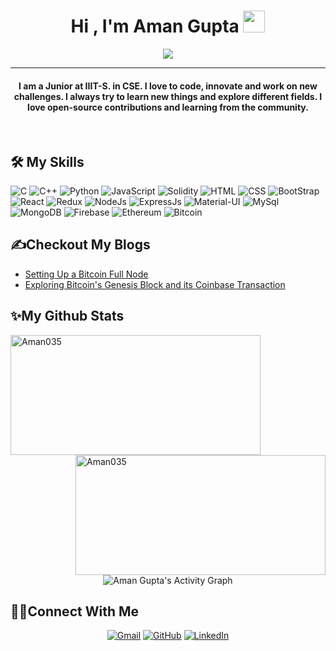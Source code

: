 
<h1 align="center">Hi , I'm Aman Gupta <img src="https://media.giphy.com/media/hvRJCLFzcasrR4ia7z/giphy.gif" width="35"></h1>
<p align="center">
  <a href="https://github.com/DenverCoder1/readme-typing-svg"><img src="https://readme-typing-svg.herokuapp.com?lines=Computer+Science+Student;Full+Stack+Web+Developer;BlockChain+Enthusiast;Competitive+Programmer&center=true&width=500&height=50"></a>
</p>

<hr/>

<h4 align="center">I am a Junior at IIIT-S. in CSE. I love to code, innovate and work on new challenges. I always try to learn new things and explore different fields. I love open-source contributions and learning from the community.</h4>
<br>

## 🛠️ My Skills

<p align="left"> 
 
![C](https://img.shields.io/badge/C-00599C?style=for-the-badge&logo=c&logoColor=white)
![C++](https://img.shields.io/badge/C%2B%2B-00599C?style=for-the-badge&logo=c%2B%2B&logoColor=white)
![Python](https://img.shields.io/badge/Python-FFD43B?style=for-the-badge&logo=python&logoColor=darkgreen)
![JavaScript](https://img.shields.io/badge/JavaScript-F7DF1E?style=for-the-badge&logo=javascript&logoColor=black)
![Solidity](https://img.shields.io/badge/Solidity-e6e6e6?style=for-the-badge&logo=solidity&logoColor=black)
![HTML](	https://img.shields.io/badge/HTML-239120?style=for-the-badge&logo=html5&logoColor=white)
![CSS](https://img.shields.io/badge/CSS-239120?&style=for-the-badge&logo=css3&logoColor=white)
![BootStrap](https://img.shields.io/badge/Bootstrap-563D7C?style=for-the-badge&logo=bootstrap&logoColor=white)
![React](https://img.shields.io/badge/React-20232A?style=for-the-badge&logo=react&logoColor=61DAFB)
![Redux](https://img.shields.io/badge/Redux-593D88?style=for-the-badge&logo=redux&logoColor=white)
![NodeJs](https://img.shields.io/badge/Node.js-339933?style=for-the-badge&logo=nodedotjs&logoColor=white)
![ExpressJs](https://img.shields.io/badge/Express.js-000000?style=for-the-badge&logo=express&logoColor=white)
![Material-UI](https://img.shields.io/badge/-MaterialUI-0081CB?style=flat-square&logo=Material-UI)
![MySql](https://img.shields.io/badge/MySQL-00000F?style=for-the-badge&logo=mysql&logoColor=white)
![MongoDB](https://img.shields.io/badge/MongoDB-4EA94B?style=for-the-badge&logo=mongodb&logoColor=white)
![Firebase](https://img.shields.io/badge/firebase-ffca28?style=for-the-badge&logo=firebase&logoColor=black)
![Ethereum](https://img.shields.io/badge/Ethereum-3C3C3D?style=for-the-badge&logo=Ethereum&logoColor=white)
![Bitcoin](https://img.shields.io/badge/Bitcoin-000000?style=for-the-badge&logo=bitcoin&logoColor=white)
</p>

## ✍️Checkout My Blogs
- [Setting Up a Bitcoin Full Node](https://amangupta.hashnode.dev/setting-up-a-bitcoin-full-node)
- [Exploring Bitcoin's Genesis Block and its Coinbase Transaction](https://amangupta.hashnode.dev/exploring-bitcoins-genesis-block-and-its-coinbase-transaction)

## ✨My Github Stats
<p>
    <img src="https://github-readme-streak-stats.herokuapp.com/?user=Aman035&theme=algolia" alt="Aman035" height="192px" width="400px" />
    <img align="right" src="https://github-readme-stats.vercel.app/api?username=Aman035&show_icons=true&locale=en&theme=algolia" alt="Aman035" height="192px" width="400px"/>
</p>

<p align="center">
    <img alt="Aman Gupta's Activity Graph" src="https://activity-graph.herokuapp.com/graph?username=Aman035&custom_title=Aman%20Gupta's%20Activity%20Graph&theme=react-dark" />
</p>

## 🙋‍♂️Connect With Me
<p align="center">
	<a href="mailto:guptaaman200115@gmail.com"><img src="https://img.icons8.com/bubbles/50/000000/gmail.png" alt="Gmail"/></a>
	<a href="https://github.com/Aman035"><img src="https://img.icons8.com/bubbles/50/000000/github.png" alt="GitHub"/></a>
	<a href="https://www.linkedin.com/in/aman-gupta-2001/"><img src="https://img.icons8.com/bubbles/50/000000/linkedin.png" alt="LinkedIn"/></a>
</p>